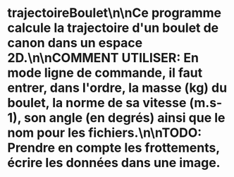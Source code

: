 # trajectoireBoulet\n\nCe programme calcule la trajectoire d'un boulet de canon dans un espace 2D.\n\nCOMMENT UTILISER: En mode ligne de commande, il faut entrer, dans l'ordre, la masse (kg) du boulet, la norme de sa vitesse (m.s-1), son angle (en degrés) ainsi que le nom pour les fichiers.\n\nTODO: Prendre en compte les frottements, écrire les données dans une image.
